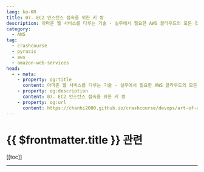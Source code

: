 ```yaml
---
lang: ko-KR
title: 07. EC2 인스턴스 접속을 위한 키 쌍
description: 아마존 웹 서비스를 다루는 기술 - 실무에서 필요한 AWS 클라우드의 모든 것! > 07. EC2 인스턴스 접속을 위한 키 쌍
category:
  - AWS
tag: 
  - crashcourse
  - pyrasis
  - aws 
  - amazon-web-services
head:
  - - meta:
    - property: og:title
      content: 아마존 웹 서비스를 다루는 기술 - 실무에서 필요한 AWS 클라우드의 모든 것! > 07. EC2 인스턴스 접속을 위한 키 쌍
    - property: og:description
      content: 07. EC2 인스턴스 접속을 위한 키 쌍
    - property: og:url
      content: https://chanhi2000.github.io/crashcourse/devops/art-of-aws/07.html
---
```


# {{ $frontmatter.title }} 관련

[[toc]]

---

<TagLinks />
